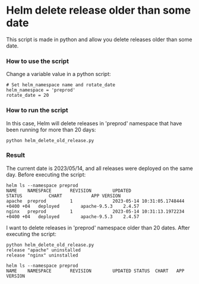 # Helm delete release older than some date
This script is made in python and allow you delete releases older than some date.

### How to use the script
Change a variable value in a python script:
```
# Set helm_namespace name and rotate_date
helm_namespace = 'preprod'
rotate_date = 20
```
### How to run the script
In this case, Helm will delete releases in 'preprod' namespace that have been running for more than 20 days:
```
python helm_delete_old_release.py
```
### Result
The current date is 2023/05/14, and all releases were deployed on the same day. Before executing the script:
```
helm ls --namespace preprod
NAME    NAMESPACE       REVISION        UPDATED                                 STATUS          CHART           APP VERSION
apache  preprod         1               2023-05-14 10:31:05.1748444 +0400 +04   deployed        apache-9.5.3    2.4.57
nginx   preprod         1               2023-05-14 10:31:13.1972234 +0400 +04   deployed        apache-9.5.3    2.4.57
```
I want to delete releases in 'preprod' namespace older than 20 dates. After executing the script:
```
python helm_delete_old_release.py
release "apache" uninstalled
release "nginx" uninstalled

helm ls --namespace preprod
NAME    NAMESPACE       REVISION        UPDATED STATUS  CHART   APP VERSION
```
